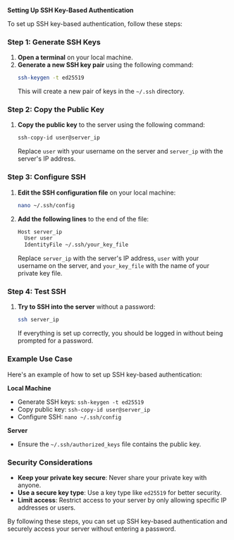 **Setting Up SSH Key-Based Authentication**

To set up SSH key-based authentication, follow these steps:

### **Step 1: Generate SSH Keys**

1. **Open a terminal** on your local machine.
2. **Generate a new SSH key pair** using the following command:
   ```bash
   ssh-keygen -t ed25519
   ```
   This will create a new pair of keys in the `~/.ssh` directory.

### **Step 2: Copy the Public Key**

1. **Copy the public key** to the server using the following command:
   ```bash
   ssh-copy-id user@server_ip
   ```
   Replace `user` with your username on the server and `server_ip` with the server's IP address.

### **Step 3: Configure SSH**

1. **Edit the SSH configuration file** on your local machine:
   ```bash
   nano ~/.ssh/config
   ```
2. **Add the following lines** to the end of the file:
   ```bash
   Host server_ip
     User user
     IdentityFile ~/.ssh/your_key_file
   ```
   Replace `server_ip` with the server's IP address, `user` with your username on the server, and `your_key_file` with the name of your private key file.

### **Step 4: Test SSH**

1. **Try to SSH into the server** without a password:
   ```bash
   ssh server_ip
   ```
   If everything is set up correctly, you should be logged in without being prompted for a password.

### **Example Use Case**

Here's an example of how to set up SSH key-based authentication:

**Local Machine**

* Generate SSH keys: `ssh-keygen -t ed25519`
* Copy public key: `ssh-copy-id user@server_ip`
* Configure SSH: `nano ~/.ssh/config`

**Server**

* Ensure the `~/.ssh/authorized_keys` file contains the public key.

### **Security Considerations**

* **Keep your private key secure**: Never share your private key with anyone.
* **Use a secure key type**: Use a key type like `ed25519` for better security.
* **Limit access**: Restrict access to your server by only allowing specific IP addresses or users.

By following these steps, you can set up SSH key-based authentication and securely access your server without entering a password.